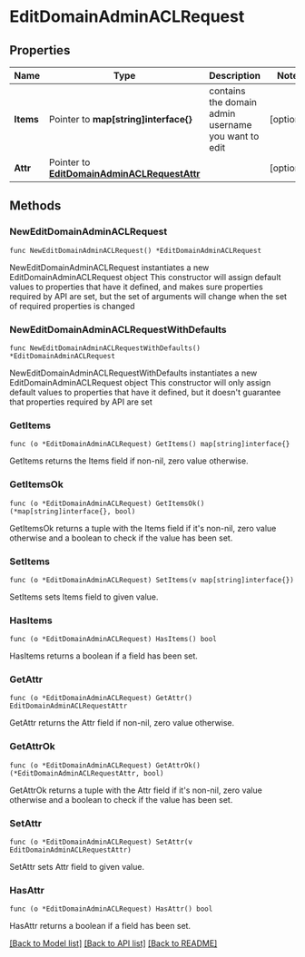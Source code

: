 # EditDomainAdminACLRequest

## Properties

Name | Type | Description | Notes
------------ | ------------- | ------------- | -------------
**Items** | Pointer to **map[string]interface{}** | contains the domain admin username you want to edit | [optional] 
**Attr** | Pointer to [**EditDomainAdminACLRequestAttr**](EditDomainAdminACLRequestAttr.md) |  | [optional] 

## Methods

### NewEditDomainAdminACLRequest

`func NewEditDomainAdminACLRequest() *EditDomainAdminACLRequest`

NewEditDomainAdminACLRequest instantiates a new EditDomainAdminACLRequest object
This constructor will assign default values to properties that have it defined,
and makes sure properties required by API are set, but the set of arguments
will change when the set of required properties is changed

### NewEditDomainAdminACLRequestWithDefaults

`func NewEditDomainAdminACLRequestWithDefaults() *EditDomainAdminACLRequest`

NewEditDomainAdminACLRequestWithDefaults instantiates a new EditDomainAdminACLRequest object
This constructor will only assign default values to properties that have it defined,
but it doesn't guarantee that properties required by API are set

### GetItems

`func (o *EditDomainAdminACLRequest) GetItems() map[string]interface{}`

GetItems returns the Items field if non-nil, zero value otherwise.

### GetItemsOk

`func (o *EditDomainAdminACLRequest) GetItemsOk() (*map[string]interface{}, bool)`

GetItemsOk returns a tuple with the Items field if it's non-nil, zero value otherwise
and a boolean to check if the value has been set.

### SetItems

`func (o *EditDomainAdminACLRequest) SetItems(v map[string]interface{})`

SetItems sets Items field to given value.

### HasItems

`func (o *EditDomainAdminACLRequest) HasItems() bool`

HasItems returns a boolean if a field has been set.

### GetAttr

`func (o *EditDomainAdminACLRequest) GetAttr() EditDomainAdminACLRequestAttr`

GetAttr returns the Attr field if non-nil, zero value otherwise.

### GetAttrOk

`func (o *EditDomainAdminACLRequest) GetAttrOk() (*EditDomainAdminACLRequestAttr, bool)`

GetAttrOk returns a tuple with the Attr field if it's non-nil, zero value otherwise
and a boolean to check if the value has been set.

### SetAttr

`func (o *EditDomainAdminACLRequest) SetAttr(v EditDomainAdminACLRequestAttr)`

SetAttr sets Attr field to given value.

### HasAttr

`func (o *EditDomainAdminACLRequest) HasAttr() bool`

HasAttr returns a boolean if a field has been set.


[[Back to Model list]](../README.md#documentation-for-models) [[Back to API list]](../README.md#documentation-for-api-endpoints) [[Back to README]](../README.md)


